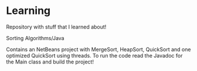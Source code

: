 # Learning
Repository with stuff that I learned about!

Sorting Algorithms/Java

  Contains an NetBeans project with MergeSort, HeapSort, QuickSort and one optimized QuickSort using threads.
  To run the code read the Javadoc for the Main class and build the project!
